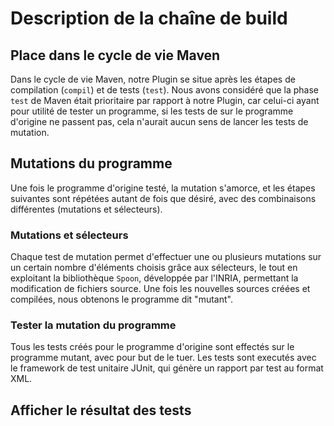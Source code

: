 # Description de la chaîne de build

## Place dans le cycle de vie Maven
Dans le cycle de vie Maven, notre Plugin se situe après les étapes de compilation (`compil`) et de tests (`test`). Nous avons considéré que la phase `test` de Maven était prioritaire par rapport à notre Plugin, car celui-ci ayant pour utilité de tester un programme, si les tests de sur le programme d'origine ne passent pas, cela n'aurait aucun sens de lancer les tests de mutation. 

## Mutations du programme
Une fois le programme d'origine testé, la mutation s'amorce, et les étapes suivantes sont répétées autant de fois que désiré, avec des combinaisons différentes (mutations et sélecteurs).

### Mutations et sélecteurs
Chaque test de mutation permet d'effectuer une ou plusieurs mutations sur un certain nombre d'éléments choisis grâce aux sélecteurs, le tout en exploitant la bibliothèque `Spoon`, développée par l'INRIA, permettant la modification de fichiers source. Une fois les nouvelles sources créées et compilées, nous obtenons le programme dit "mutant".

### Tester la mutation du programme
Tous les tests créés pour le programme d'origine sont effectés sur le programme mutant, avec pour but de le tuer. Les tests sont executés avec le framework de test unitaire JUnit, qui génère un rapport par test au format XML.

## Afficher le résultat des tests
